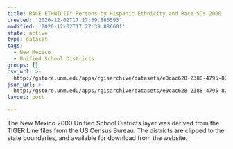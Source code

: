 ```yaml
---
title: RACE ETHNICITY Persons by Hispanic Ethnicity and Race SDs 2000
created: '2020-12-02T17:27:39.886593'
modified: '2020-12-02T17:27:39.886601'
state: active
type: dataset
tags:
  - New Mexico
  - Unified School Districts
groups: []
csv_url: >-
  http://gstore.unm.edu/apps/rgisarchive/datasets/e0cac628-2388-4795-82cc-840f82f0d8b2/ksd317data335049422_schd_view.derived.csv
json_url: >-
  http://gstore.unm.edu/apps/rgisarchive/datasets/e0cac628-2388-4795-82cc-840f82f0d8b2/ksd317data335049422_schd_view.derived.json
layout: post

---
```

The New Mexico 2000 Unified School Districts layer was derived from  the TIGER Line files from the US Census Bureau. The districts are clipped to the state boundaries, and available for download from the website.
